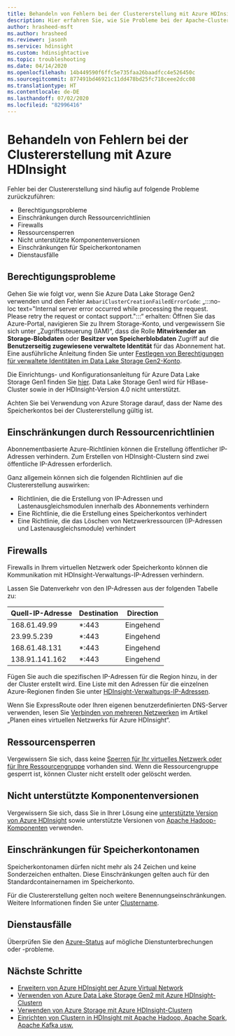 ```yaml
---
title: Behandeln von Fehlern bei der Clustererstellung mit Azure HDInsight
description: Hier erfahren Sie, wie Sie Probleme bei der Apache-Clustererstellung für Azure HDInsight behandeln.
author: hrasheed-msft
ms.author: hrasheed
ms.reviewer: jasonh
ms.service: hdinsight
ms.custom: hdinsightactive
ms.topic: troubleshooting
ms.date: 04/14/2020
ms.openlocfilehash: 14b449590f6ffc5e735faa26baadfcc4e526450c
ms.sourcegitcommit: 877491bd46921c11dd478bd25fc718ceee2dcc08
ms.translationtype: HT
ms.contentlocale: de-DE
ms.lasthandoff: 07/02/2020
ms.locfileid: "82996416"
---
```

# <a name="troubleshoot-cluster-creation-failures-with-azure-hdinsight"></a>Behandeln von Fehlern bei der Clustererstellung mit Azure HDInsight

Fehler bei der Clustererstellung sind häufig auf folgende Probleme zurückzuführen:

- Berechtigungsprobleme
- Einschränkungen durch Ressourcenrichtlinien
- Firewalls
- Ressourcensperren
- Nicht unterstützte Komponentenversionen
- Einschränkungen für Speicherkontonamen
- Dienstausfälle

## <a name="permissions-issues"></a>Berechtigungsprobleme

Gehen Sie wie folgt vor, wenn Sie Azure Data Lake Storage Gen2 verwenden und den Fehler `AmbariClusterCreationFailedErrorCode`: „:::no-loc text="Internal server error occurred while processing the request. Please retry the request or contact support.":::“ erhalten: Öffnen Sie das Azure-Portal, navigieren Sie zu Ihrem Storage-Konto, und vergewissern Sie sich unter „Zugriffssteuerung (IAM)“, dass die Rolle **Mitwirkender an Storage-Blobdaten** oder **Besitzer von Speicherblobdaten** Zugriff auf die **Benutzerseitig zugewiesene verwaltete Identität** für das Abonnement hat. Eine ausführliche Anleitung finden Sie unter [Festlegen von Berechtigungen für verwaltete Identitäten im Data Lake Storage Gen2-Konto](../hdinsight-hadoop-use-data-lake-storage-gen2.md#set-up-permissions-for-the-managed-identity-on-the-data-lake-storage-gen2-account).

Die Einrichtungs- und Konfigurationsanleitung für Azure Data Lake Storage Gen1 finden Sie [hier](../hdinsight-hadoop-use-data-lake-store.md). Data Lake Storage Gen1 wird für HBase-Cluster sowie in der HDInsight-Version 4.0 nicht unterstützt.

Achten Sie bei Verwendung von Azure Storage darauf, dass der Name des Speicherkontos bei der Clustererstellung gültig ist.

## <a name="resource-policy-restrictions"></a>Einschränkungen durch Ressourcenrichtlinien

Abonnementbasierte Azure-Richtlinien können die Erstellung öffentlicher IP-Adressen verhindern. Zum Erstellen von HDInsight-Clustern sind zwei öffentliche IP-Adressen erforderlich.  

Ganz allgemein können sich die folgenden Richtlinien auf die Clustererstellung auswirken:

* Richtlinien, die die Erstellung von IP-Adressen und Lastenausgleichsmodulen innerhalb des Abonnements verhindern
* Eine Richtlinie, die die Erstellung eines Speicherkontos verhindert
* Eine Richtlinie, die das Löschen von Netzwerkressourcen (IP-Adressen und Lastenausgleichsmodule) verhindert

## <a name="firewalls"></a>Firewalls

Firewalls in Ihrem virtuellen Netzwerk oder Speicherkonto können die Kommunikation mit HDInsight-Verwaltungs-IP-Adressen verhindern.

Lassen Sie Datenverkehr von den IP-Adressen aus der folgenden Tabelle zu:

| Quell-IP-Adresse | Destination | Direction |
|---|---|---|
| 168.61.49.99 | *:443 | Eingehend |
| 23.99.5.239 | *:443 | Eingehend |
| 168.61.48.131 | *:443 | Eingehend |
| 138.91.141.162 | *:443 | Eingehend |

Fügen Sie auch die spezifischen IP-Adressen für die Region hinzu, in der der Cluster erstellt wird. Eine Liste mit den Adressen für die einzelnen Azure-Regionen finden Sie unter [HDInsight-Verwaltungs-IP-Adressen](../hdinsight-management-ip-addresses.md).

Wenn Sie ExpressRoute oder Ihren eigenen benutzerdefinierten DNS-Server verwenden, lesen Sie [Verbinden von mehreren Netzwerken](../hdinsight-plan-virtual-network-deployment.md#multinet) im Artikel „Planen eines virtuellen Netzwerks für Azure HDInsight“.

## <a name="resources-locks"></a>Ressourcensperren  

Vergewissern Sie sich, dass keine [Sperren für Ihr virtuelles Netzwerk oder für Ihre Ressourcengruppe](../../azure-resource-manager/management/lock-resources.md) vorhanden sind. Wenn die Ressourcengruppe gesperrt ist, können Cluster nicht erstellt oder gelöscht werden. 

## <a name="unsupported-component-versions"></a>Nicht unterstützte Komponentenversionen

Vergewissern Sie sich, dass Sie in Ihrer Lösung eine [unterstützte Version von Azure HDInsight](../hdinsight-component-versioning.md) sowie unterstützte Versionen von [Apache Hadoop-Komponenten](../hdinsight-component-versioning.md#apache-components-available-with-different-hdinsight-versions) verwenden.  

## <a name="storage-account-name-restrictions"></a>Einschränkungen für Speicherkontonamen

Speicherkontonamen dürfen nicht mehr als 24 Zeichen und keine Sonderzeichen enthalten. Diese Einschränkungen gelten auch für den Standardcontainernamen im Speicherkonto.

Für die Clustererstellung gelten noch weitere Benennungseinschränkungen. Weitere Informationen finden Sie unter [Clustername](../hdinsight-hadoop-provision-linux-clusters.md#cluster-name).

## <a name="service-outages"></a>Dienstausfälle

Überprüfen Sie den [Azure-Status](https://status.azure.com) auf mögliche Dienstunterbrechungen oder -probleme.

## <a name="next-steps"></a>Nächste Schritte

* [Erweitern von Azure HDInsight per Azure Virtual Network](../hdinsight-plan-virtual-network-deployment.md)
* [Verwenden von Azure Data Lake Storage Gen2 mit Azure HDInsight-Clustern](../hdinsight-hadoop-use-data-lake-storage-gen2.md)  
* [Verwenden von Azure Storage mit Azure HDInsight-Clustern](../hdinsight-hadoop-use-blob-storage.md)
* [Einrichten von Clustern in HDInsight mit Apache Hadoop, Apache Spark, Apache Kafka usw.](../hdinsight-hadoop-provision-linux-clusters.md)
